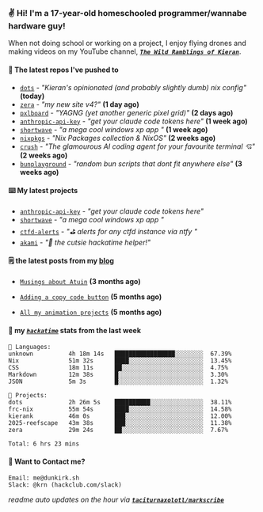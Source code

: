 ### ✌️ Hi! I'm a 17-year-old homeschooled programmer/wannabe hardware guy!

When not doing school or working on a project, I enjoy flying drones and making videos on my YouTube channel, [**_`The Wild Ramblings of Kieran`_**](https://youtube.com/@kieran.rambles).

#### 👷 The latest repos I've pushed to

- [`dots`](https://github.com/taciturnaxolotl/dots) - _"Kieran's opinionated (and probably slightly dumb) nix config"_ **(today)**
- [`zera`](https://github.com/taciturnaxolotl/zera) - _"my new site v4?"_ **(1 day ago)**
- [`pxlboard`](https://github.com/taciturnaxolotl/pxlboard) - _"YAGNG (yet another generic pixel grid)"_ **(2 days ago)**
- [`anthropic-api-key`](https://github.com/taciturnaxolotl/anthropic-api-key) - _"get your claude code tokens here"_ **(1 week ago)**
- [`shortwave`](https://github.com/taciturnaxolotl/shortwave) - _"a mega cool windows xp app "_ **(1 week ago)**
- [`nixpkgs`](https://github.com/NixOS/nixpkgs) - _"Nix Packages collection & NixOS"_ **(2 weeks ago)**
- [`crush`](https://github.com/charmbracelet/crush) - _"The glamourous AI coding agent for your favourite terminal 💘"_ **(2 weeks ago)**
- [`bunplayground`](https://github.com/taciturnaxolotl/bunplayground) - _"random bun scripts that dont fit anywhere else"_ **(3 weeks ago)**

#### ⌨️ My latest projects

- [`anthropic-api-key`](https://github.com/taciturnaxolotl/anthropic-api-key) - _"get your claude code tokens here"_
- [`shortwave`](https://github.com/taciturnaxolotl/shortwave) - _"a mega cool windows xp app "_
- [`ctfd-alerts`](https://github.com/taciturnaxolotl/ctfd-alerts) - _"⛳ alerts for any ctfd instance via ntfy "_
- [`akami`](https://github.com/taciturnaxolotl/akami) - _"🌷 the cutsie hackatime helper!"_

#### 🗒️ the latest posts from my [blog](https://dunkirk.sh)

- [`Musings about Atuin`](https://dunkirk.sh/blog/atuin/) **(3 months ago)**

- [`Adding a copy code button`](https://dunkirk.sh/blog/adding-a-copy-button/) **(5 months ago)**

- [`All my animation projects`](https://dunkirk.sh/blog/my-animations/) **(5 months ago)**



#### 📡 my [_`hackatime`_](https://waka.hackclub.com) stats from the last week

```text
💾 Languages:
unknown          4h 18m 14s   █████████████████░░░░░░░░  67.39%
Nix              51m 32s      ████░░░░░░░░░░░░░░░░░░░░░  13.45%
CSS              18m 11s      ██░░░░░░░░░░░░░░░░░░░░░░░  4.75%
Markdown         12m 38s      █░░░░░░░░░░░░░░░░░░░░░░░░  3.30%
JSON             5m 3s        █░░░░░░░░░░░░░░░░░░░░░░░░  1.32%

💼 Projects:
dots             2h 26m 5s    ██████████░░░░░░░░░░░░░░░  38.11%
frc-nix          55m 54s      ████░░░░░░░░░░░░░░░░░░░░░  14.58%
kierank          46m 0s       ███░░░░░░░░░░░░░░░░░░░░░░  12.00%
2025-reefscape   43m 38s      ███░░░░░░░░░░░░░░░░░░░░░░  11.38%
zera             29m 24s      ██░░░░░░░░░░░░░░░░░░░░░░░  7.67%

Total: 6 hrs 23 mins
```

#### 📮 Want to Contact me?

```text
Email: me@dunkirk.sh
Slack: @krn (hackclub.com/slack)
```

_readme auto updates on the hour via [**`taciturnaxolotl/markscribe`**](https://github.com/taciturnaxolotl/markscribe)_
